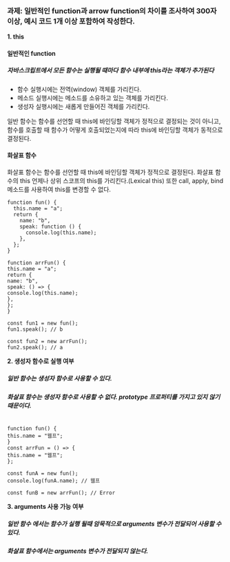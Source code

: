 <h3>과제: 일반적인 function과 arrow function의 차이를 조사하여 300자 이상, 예시 코드 1개 이상 포함하여 작성한다.</h3>

<b> 1. this </b>

<h4>일반적인 function</h4>
<h5>자바스크립트에서 모든 함수는 실행될 때마다 함수 내부에 this라는 객체가 추가된다</h5> 
<ul>
<li>함수 실행시에는 전역(window) 객체를 가리킨다.</li>
<li>메소드 실행시에는 메소드를 소유하고 있는 객체를 가리킨다.</li>
<li>생성자 실행시에는 새롭게 만들어진 객체를 가리킨다.</li></ul>
일반 함수는 함수를 선언할 때 this에 바인딩할 객체가 정적으로 결정되는 것이 아니고, 함수를 호출할 때 함수가 어떻게 호출되었는지에 따라 this에 바인딩할 객체가 동적으로 결정된다.
 
<h4>화살표 함수</h4>
화살표 함수는 함수를 선언할 때 this에 바인딩할 객체가 정적으로 결정된다.
화살표 함수의 this 언제나 상위 스코프의 this를 가리킨다.(Lexical this)
또한 call, apply, bind 메소드를 사용하여 this를 변경할 수 없다. 
 
``` 
function fun() {
  this.name = "a";
  return {
    name: "b",
    speak: function () {
      console.log(this.name);
    },
  };
}

function arrFun() {
this.name = "a";
return {
name: "b",
speak: () => {
console.log(this.name);
},
};
}

const fun1 = new fun();
fun1.speak(); // b

const fun2 = new arrFun();
fun2.speak(); // a

```

<b>2. 생성자 함수로 실행 여부</b>
<h5>일반 함수는 생성자 함수로 사용할 수 있다.</h5>
<h5>화살표 함수는 생성자 함수로 사용할 수 없다. prototype 프로퍼티를 가지고 있지 않기 때문이다.</h5>

```

function fun() {
this.name = "웹프";
}
const arrFun = () => {
this.name = "웹프";
};

const funA = new fun();
console.log(funA.name); // 웹프

const funB = new arrFun(); // Error

```

<b>3. arguments 사용 가능 여부</b>
<h5>일반 함수 에서는 함수가 실행 될때 암묵적으로 arguments 변수가 전달되어 사용할 수 있다.</h5>
<h5>화살표 함수에서는 arguments 변수가 전달되지 않는다.</h5>
<!--!>
```
